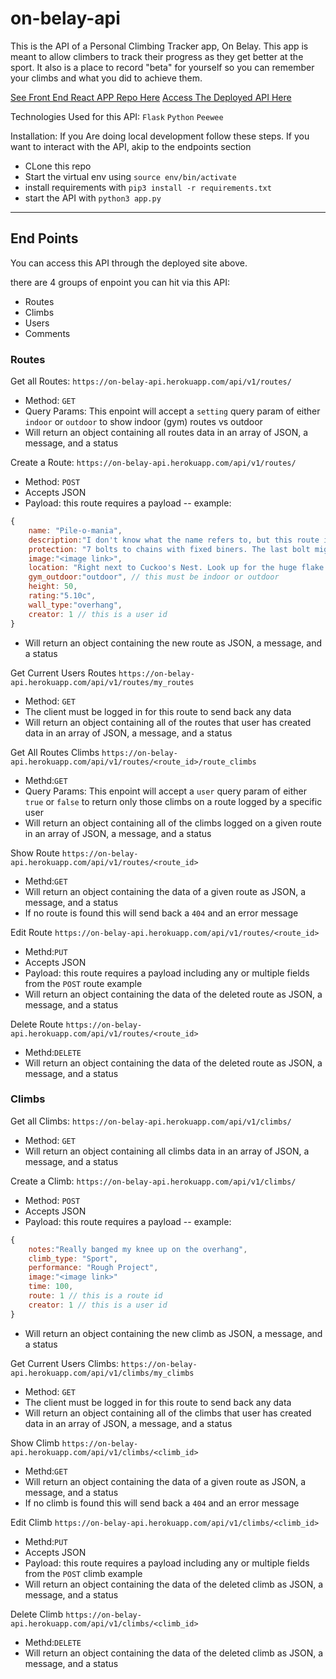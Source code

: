 # on-belay-api

This is the API of a Personal Climbing Tracker app, On Belay. This app is meant to allow climbers to track their progress as they get better at the sport. It also is a place to record "beta" for yourself so you can remember your climbs and what you did to achieve them.

[See Front End React APP Repo Here](https://github.com/ejgolden94/on-belay)
[Access The Deployed API Here](https://on-belay-api.herokuapp.com/)

Technologies Used for this API:
`Flask`
`Python`
`Peewee`

Installation:
If you Are doing local development follow these steps. If you want to interact with the API, akip to the endpoints section
- CLone this repo
- Start the virtual env using `source env/bin/activate`
- install requirements with `pip3 install -r requirements.txt`
- start the API with `python3 app.py`

----
## End Points 
You can access this API through the deployed site above. 

there are 4 groups of enpoint you can hit via this API:
- Routes
- Climbs
- Users
- Comments

### Routes 
Get all Routes: `https://on-belay-api.herokuapp.com/api/v1/routes/` 
- Method: `GET`
- Query Params: This enpoint will accept a `setting` query param of either `indoor` or `outdoor` to show indoor (gym) routes vs outdoor 
- Will return an object containing all routes data in an array of JSON, a message, and a status 

Create a Route: `https://on-belay-api.herokuapp.com/api/v1/routes/` 
- Method: `POST`
- Accepts JSON
- Payload: this route requires a payload -- example:
```javascript 
{
    name: "Pile-o-mania",
    description:"I don't know what the name refers to, but this route is not a \"pile\" the way I use the word to describe a climb....",
    protection: "7 bolts to chains with fixed biners. The last bolt might be hard to get to for a short climber but you are still safe.",
    image:"<image link>",
    location: "Right next to Cuckoo's Nest. Look up for the huge flake.", // 255 char max
    gym_outdoor:"outdoor", // this must be indoor or outdoor 
    height: 50,
    rating:"5.10c",
    wall_type:"overhang",
    creator: 1 // this is a user id 
}
```
- Will return an object containing the new route as JSON, a message, and a status 

Get Current Users Routes `https://on-belay-api.herokuapp.com/api/v1/routes/my_routes`
- Method: `GET`
- The client must be logged in for this route to send back any data
- Will return an object containing all of the routes that user has created data in an array of JSON, a message, and a status 

Get All Routes Climbs `https://on-belay-api.herokuapp.com/api/v1/routes/<route_id>/route_climbs`
- Methd:`GET`
- Query Params: This enpoint will accept a `user` query param of either `true` or `false` to return only those climbs on a route logged by a specific user
- Will return an object containing all of the climbs logged on a given route in an array of JSON, a message, and a status 

Show Route `https://on-belay-api.herokuapp.com/api/v1/routes/<route_id>`
- Methd:`GET`
- Will return an object containing the data of a given route as JSON, a message, and a status 
- If no route is found this will send back a `404` and an error message

Edit Route `https://on-belay-api.herokuapp.com/api/v1/routes/<route_id>`
- Methd:`PUT`
- Accepts JSON
- Payload: this route requires a payload including any or multiple fields from the `POST` route example
- Will return an object containing the data of the deleted route as JSON, a message, and a status 

Delete Route `https://on-belay-api.herokuapp.com/api/v1/routes/<route_id>`
- Methd:`DELETE`
- Will return an object containing the data of the deleted route as JSON, a message, and a status 


### Climbs 
Get all Climbs: `https://on-belay-api.herokuapp.com/api/v1/climbs/` 
- Method: `GET`
- Will return an object containing all climbs data in an array of JSON, a message, and a status 

Create a Climb: `https://on-belay-api.herokuapp.com/api/v1/climbs/` 
- Method: `POST`
- Accepts JSON
- Payload: this route requires a payload -- example:
```javascript 
{
    notes:"Really banged my knee up on the overhang",
    climb_type: "Sport",
    performance: "Rough Project",
    image:"<image link>"
    time: 100,
    route: 1 // this is a route id 
    creator: 1 // this is a user id 
}
```
- Will return an object containing the new climb as JSON, a message, and a status 

Get Current Users Climbs: `https://on-belay-api.herokuapp.com/api/v1/climbs/my_climbs`
- Method: `GET`
- The client must be logged in for this route to send back any data
- Will return an object containing all of the climbs that user has created data in an array of JSON, a message, and a status 

Show Climb `https://on-belay-api.herokuapp.com/api/v1/climbs/<climb_id>`
- Methd:`GET`
- Will return an object containing the data of a given route as JSON, a message, and a status 
- If no climb is found this will send back a `404` and an error message

Edit Climb `https://on-belay-api.herokuapp.com/api/v1/climbs/<climb_id>`
- Methd:`PUT`
- Accepts JSON
- Payload: this route requires a payload including any or multiple fields from the `POST` climb example
- Will return an object containing the data of the deleted climb as JSON, a message, and a status 

Delete Climb `https://on-belay-api.herokuapp.com/api/v1/climbs/<climb_id>`
- Methd:`DELETE`
- Will return an object containing the data of the deleted climb as JSON, a message, and a status 